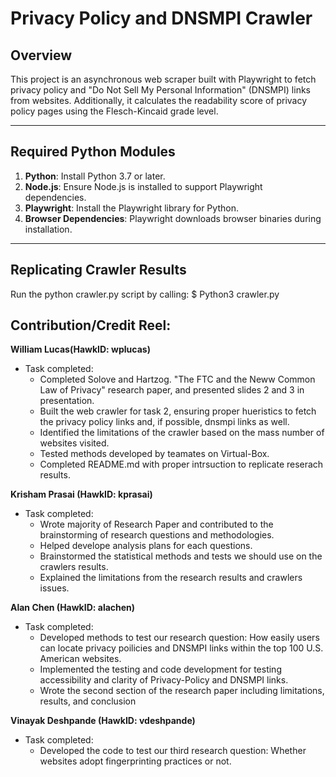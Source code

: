 # **Privacy Policy and DNSMPI Crawler**

## **Overview**
This project is an asynchronous web scraper built with Playwright to fetch privacy policy and "Do Not Sell My Personal Information" (DNSMPI) links from websites. Additionally, it calculates the readability score of privacy policy pages using the Flesch-Kincaid grade level.

---

## **Required Python Modules**
1. **Python**: Install Python 3.7 or later.
2. **Node.js**: Ensure Node.js is installed to support Playwright dependencies.
3. **Playwright**: Install the Playwright library for Python.
4. **Browser Dependencies**: Playwright downloads browser binaries during installation.

---

## **Replicating Crawler Results**
Run the python crawler.py script by calling:
$ Python3 crawler.py


## **Contribution/Credit Reel:**
**William Lucas(HawkID: wplucas)** <br>
- Task completed:
    - Completed Solove and Hartzog. "The FTC and the Neww Common Law of Privacy" research paper, and presented slides 2 and 3 in presentation. 
    - Built the web crawler for task 2, ensuring proper hueristics to fetch the privacy policy links and, if possible, dnsmpi links as well.
    - Identified the limitations of the crawler based on the mass number of websites visited.
    - Tested methods developed by teamates on Virtual-Box.
    - Completed README.md with proper intrsuction to replicate reserach results.


**Krisham Prasai (HawkID: kprasai)** <br>
- Task completed:
    - Wrote majority of Research Paper and contributed to the brainstorming of research questions and methodologies.
    - Helped develope analysis plans for each questions.
    - Brainstormed the statistical methods and tests we should use on the crawlers results.
    - Explained the limitations from the research results and crawlers issues.

**Alan Chen (HawkID: alachen)** <br>
- Task completed:
    - Developed methods to test our research question: How easily users can locate privacy poilicies and DNSMPI links within the top 100 U.S. American websites.
    - Implemented the testing and code development for testing accessibility and clarity of Privacy-Policy and DNSMPI links.
    - Wrote the second section of the research paper including limitations, results, and conclusion

**Vinayak Deshpande (HawkID: vdeshpande)** <br>
- Task completed:
    - Developed the code to test our third research question: Whether websites adopt fingerprinting practices or not.


